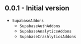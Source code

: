 ## 0.0.1 - Initial version

- `SupabaseAddons`
  - `SupabaseAuthAddons`
  - `SupabaseAnalyticsAddons`
  - `SupabaseCrashlyticsAddons`
